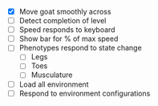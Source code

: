 - [x] Move goat smoothly across
- [ ] Detect completion of level
- [ ] Speed responds to keyboard
- [ ] Show bar for % of max speed
- [ ] Phenotypes respond to state change
  - [ ] Legs
  - [ ] Toes
  - [ ] Musculature
- [ ] Load all environment
- [ ] Respond to environment configurations
